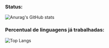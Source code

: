 ### Status:
![Anurag's GitHub stats](https://github-readme-stats.vercel.app/api?username=CarlHenry670&show_icons=true)

### Percentual de linguagens já trabalhadas:
![Top Langs](https://github-readme-stats.vercel.app/api/top-langs/?username=CarlHenry670&layout=compact)

